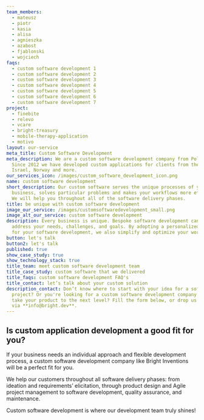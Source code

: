 ```yaml
---
team_members:
  - mateusz
  - piotr
  - kasia
  - alisa
  - agnieszka
  - azabost
  - fjablonski
  - wojciech
faqs:
  - custom software development 1
  - custom software development 2
  - custom software development 3
  - custom software development 4
  - custom software development 5
  - custom software development 6
  - custom software development 7
project:
  - finebite
  - relevo
  - vcare
  - bright-treasury
  - mobile-therapy-application
  - motivo
layout: our-service
meta_title: Custom Software Development
meta_description: We are a custom software development company from Poland.
  Since 2012 we have developed custom applications for clients from the USA,
  Israel, Norway and more.
our_services_icon: /images/custom_software_development_icon.png
name: custom software development
short_description: Our custom software serves the unique processes of your
  business, solves particular problems and makes your workflows more efficient.
  We will help you throughout all of the software delivery phases.
title: be unique with custom software development
image_our_service: /images/customsoftwaredevelopment_small.png
image_alt_our_service: custom software development
description: Every business is unique. Bespoke software development can truly
  address your needs, challenges, and goals. By adopting a personalized approach
  for your software development, we also simplify and optimize your workflows.
button: let's talk
button2: let's talk
published: true
show_case_study: true
show_technology_stack: true
title_team: meet custom software development team
title_case_study: custom software that we delivered
title_faqs: custom software development FAQ's
title_contact: let’s talk about your custom solution
description_contact: Don’t know where to start with your idea for a software
  project? Or you're looking for a custom software development company to help
  take your product to the next level? Fill the form below, or drop us a line
  via **info@bright.dev**.
---
```

## Is custom application development a good fit for you?

If your business needs an individual approach and flexible development process, a custom software development company like Bright Inventions will be a perfect fit for you. 

We help our customers throughout all software delivery phases: from ideation and requirements’ elicitation, through product design and Agile project management to software development, quality assurance, and maintenance.

Custom software development is where our development team truly shines!